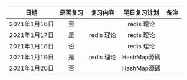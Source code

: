 |     日期      | 是否复习 |  复习内容  | 明日复习计划 | 备注 |
| :-----------: | :------: | :--------: | :----------: | :--: |
| 2021年1月16日 |    否    |            |  redis 理论  |      |
| 2021年1月17日 |    是    | redis 理论 |  redis 理论  |      |
| 2021年1月18日 |    否    |            |  redis 理论  |      |
| 2021年1月19日 |    是    | redis 理论 | HashMap源碼  |      |
| 2021年1月20日 |    否    |            | HashMap源碼  |      |

